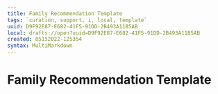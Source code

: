 ```yaml
---
title: Family Recommendation Template
tags: `curation, support, i, local, template`
uuid: D9F92E87-E682-41F5-91DD-2B493A11B5AB
local: drafts://open?uuid=D9F92E87-E682-41F5-91DD-2B493A11B5AB
created: 05152022-125354
syntax: MultiMarkdown
---
```

 # Family Recommendation Template 